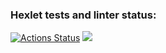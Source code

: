 ### Hexlet tests and linter status:
[![Actions Status](https://github.com/g4mburg/frontend-project-44/workflows/hexlet-check/badge.svg)](https://github.com/g4mburg/frontend-project-44/actions)
<a href="https://codeclimate.com/github/g4mburg/frontend-project-44/maintainability"><img src="https://api.codeclimate.com/v1/badges/e6558b8aead1089796dd/maintainability" /></a>